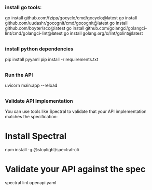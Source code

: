 
######
### install go tools:

go install github.com/fzipp/gocyclo/cmd/gocyclo@latest
go install github.com/uudashr/gocognit/cmd/gocognit@latest
go install github.com/boyter/scc@latest
go install github.com/golangci/golangci-lint/cmd/golangci-lint@latest
go install golang.org/x/lint/golint@latest

######
### install python dependencies

pip install pyyaml
pip install -r requirements.txt

######
### Run the API 

uvicorn main:app --reload


######
### Validate API Implementation

You can use tools like Spectral to validate that your API implementation matches the specification:


# Install Spectral
npm install -g @stoplight/spectral-cli

# Validate your API against the spec
spectral lint openapi.yaml

